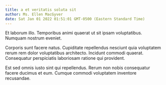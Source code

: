 ```yaml
---
title: a et veritatis soluta sit
author: Ms. Ellen MacGyver
date: Sat Jan 01 2022 01:51:01 GMT-0500 (Eastern Standard Time)
---
```

Et laborum illo. Temporibus animi quaerat ut sit ipsam voluptatibus. Numquam nostrum eveniet.

 Corporis sunt facere natus. Cupiditate repellendus nesciunt quia voluptatem rerum rem dolor voluptatibus architecto. Incidunt commodi quaerat. Consequatur perspiciatis laboriosam ratione qui provident.

 Est sed omnis iusto sint qui repellendus. Rerum non nobis consequatur facere ducimus et eum. Cumque commodi voluptatem inventore recusandae.